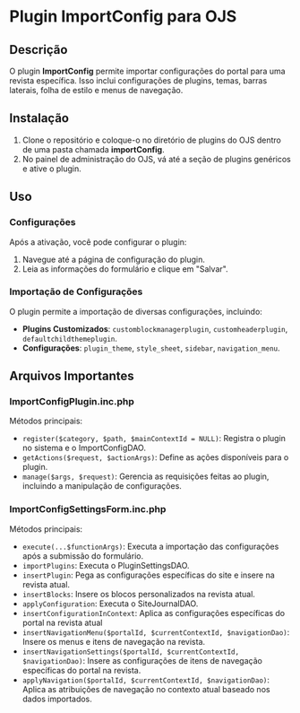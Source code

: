 # Plugin ImportConfig para OJS

## Descrição

O plugin **ImportConfig** permite importar configurações do portal para uma revista específica. Isso inclui configurações de plugins, temas, barras laterais, folha de estilo e menus de navegação.

## Instalação

1. Clone o repositório e coloque-o no diretório de plugins do OJS dentro de uma pasta chamada **importConfig**.
2. No painel de administração do OJS, vá até a seção de plugins genéricos e ative o plugin.

## Uso

### Configurações

Após a ativação, você pode configurar o plugin:

1. Navegue até a página de configuração do plugin.
2. Leia as informações do formulário e clique em "Salvar".

### Importação de Configurações

O plugin permite a importação de diversas configurações, incluindo:
- **Plugins Customizados**: `customblockmanagerplugin`, `customheaderplugin`, `defaultchildthemeplugin`.
- **Configurações**: `plugin_theme`, `style_sheet`, `sidebar`, `navigation_menu`.

## Arquivos Importantes

### ImportConfigPlugin.inc.php

Métodos principais:
- `register($category, $path, $mainContextId = NULL)`: Registra o plugin no sistema e o ImportConfigDAO.
- `getActions($request, $actionArgs)`: Define as ações disponíveis para o plugin.
- `manage($args, $request)`: Gerencia as requisições feitas ao plugin, incluindo a manipulação de configurações.

### ImportConfigSettingsForm.inc.php

Métodos principais:
- `execute(...$functionArgs)`: Executa a importação das configurações após a submissão do formulário.
- `importPlugins`: Executa o PluginSettingsDAO.
- `insertPlugin`: Pega as configurações específicas do site e insere na revista atual.
- `insertBlocks`: Insere os blocos personalizados na revista atual.
- `applyConfiguration`: Executa o SiteJournalDAO.
- `insertConfigurationInContext`: Aplica as configurações específicas do portal na revista atual
- `insertNavigationMenu($portalId, $currentContextId, $navigationDao)`: Insere os menus e itens de navegação na revista.
- `insertNavigationSettings($portalId, $currentContextId, $navigationDao)`: Insere as configurações de itens de navegação específicas do portal na revista.
- `applyNavigation($portalId, $currentContextId, $navigationDao)`: Aplica as atribuições de navegação no contexto atual baseado nos dados importados.
